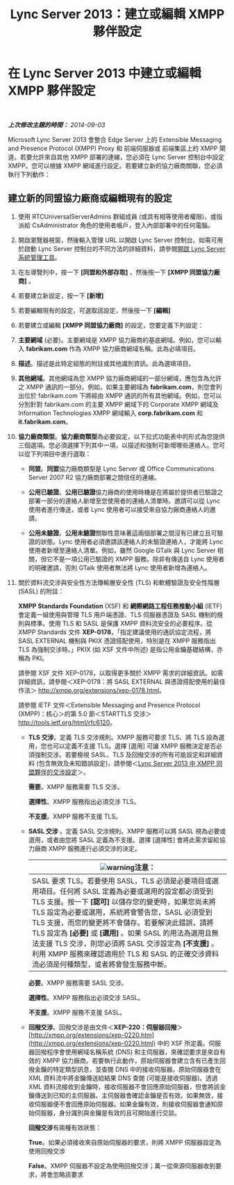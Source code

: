 ﻿---
title: Lync Server 2013：建立或編輯 XMPP 夥伴設定
TOCTitle: 建立或編輯 XMPP 夥伴設定
ms:assetid: 362dbe5e-8ee9-4aba-8c26-5907312b4a60
ms:mtpsurl: https://technet.microsoft.com/zh-tw/library/JJ552447(v=OCS.15)
ms:contentKeyID: 49290575
ms.date: 08/10/2015
mtps_version: v=OCS.15
ms.translationtype: HT
---

# 在 Lync Server 2013 中建立或編輯 XMPP 夥伴設定

 

_**上次修改主題的時間：** 2014-09-03_

Microsoft Lync Server 2013 會整合 Edge Server 上的 Extensible Messaging and Presence Protocol (XMPP) Proxy 和 前端伺服器或 前端集區上的 XMPP 閘道。若要允許來自其他 XMPP 部署的連線，您必須在 Lync Server 控制台中設定 XMPP。您可以根據 XMPP 網域進行設定。若要建立新的協力廠商關聯，您必須執行下列動作：

## 建立新的同盟協力廠商或編輯現有的設定

1.  使用 RTCUniversalServerAdmins 群組成員 (或具有相等使用者權限)，或指派給 CsAdministrator 角色的使用者帳戶，登入內部部署中的任何電腦。

2.  開啟瀏覽器視窗，然後輸入管理 URL 以開啟 Lync Server 控制台。如需可用於啟動 Lync Server 控制台的不同方法的詳細資料，請參閱[開啟 Lync Server 系統管理工具](lync-server-2013-open-lync-server-administrative-tools.md)。

3.  在左導覽列中，按一下 **\[同盟和外部存取\]** ，然後按一下 **\[XMPP 同盟協力廠商\]** 。

4.  若要建立新設定，按一下 **\[新增\]**

5.  若要編輯現有的設定，可選取該設定，然後按一下 **\[編輯\]**

6.  若要建立或編輯 **\[XMPP 同盟協力廠商\]** 的設定，您要定義下列設定：

7.  **主要網域** (必要)。主要網域是 XMPP 協力廠商的基底網域。例如，您可以輸入 **fabrikam.com** 作為 XMPP 協力廠商網域名稱。此為必填項目。

8.  **描述**。描述是此特定組態的附註或其他識別資訊。此為選填項目。

9.  **其他網域**。其他網域為您 XMPP 協力廠商網域的一部分網域，應包含為允許之 XMPP 通訊的一部分。例如，如果主要網域為 **fabrikam.com**，則您會列出位於 fabrikam.com 下將經由 XMPP 通訊的所有其他網域。例如，您可以分別針對 fabrikam.com 的主要 XMPP 網域下的 Corporate XMPP 網域及 Information Technologies XMPP 網域輸入 **corp.fabrikam.com** 和 **it.fabrikam.com**。

10. **協力廠商類型**。**協力廠商類型**為必要設定，以下拉式功能表中的形式為您提供三個選項。您必須選擇下列其中一項，以描述和強制可新增哪些連絡人。您可以從下列項目中進行選取：
    
      - **同盟**。**同盟**協力廠商類型是 Lync Server 或 Office Communications Server 2007 R2 協力廠商部署之間信任的連線。
    
      - **公用已驗證**。**公用已驗證**協力廠商的使用時機是在將屬於提供者已驗證之部署一部分的連絡人新增至您使用者的連絡人清單時。邀請可以從 Lync 使用者進行傳送，或者 Lync 使用者可以接受來自協力廠商連絡人的邀請。
    
      - **公用未驗證**。**公用未驗證**關聯性意味著這兩個部署之間沒有已建立且可驗證的狀態。Lync 使用者必須邀請該連絡人的未驗證連絡人，才能將 Lync 使用者新增至連絡人清單。例如，雖然 Google GTalk 與 Lync Server 相關，但它不是一項公用已驗證的 XMPP 服務。除非有傳送自 Lync 使用者的明確邀請，否則 GTalk 使用者無法將 Lync 使用者新增為連絡人。

11. 關於資料流交涉與安全性方法傳輸層安全性 (TLS) 和軟體驗證及安全性階層 (SASL) 的附註：
    
    **XMPP Standards Foundation** (XSF) 和 **網際網路工程任務推動小組** (IETF) 會定義一組使用與管理 TLS 用戶端憑證、TLS 伺服器憑證及 SASL 機制的規則與標準。使用 TLS 和 SASL 是保護 XMPP 資料流安全的必要程序。從 XMPP Standards 文件 **XEP-0178**，「指定建議使用的通訊協定流程，將 SASL EXTERNAL 機制與 PKIX 憑證搭配使用，特別是在 XMPP 服務指出 TLS 為強制交涉時。」PKIX (如 XSF 文件中所述) 是指公用金鑰基礎結構，亦稱為 PKI。
    
    請參閱 XSF 文件 XEP-0178，以取得更多關於 XMPP 需求的詳細資訊。如需詳細資訊，請參閱＜XEP-0178：將 SASL EXTERNAL 與憑證搭配使用的最佳作法＞ <http://xmpp.org/extensions/xep-0178.html>。
    
    請參閱 IETF 文件＜Extensible Messaging and Presence Protocol (XMPP)：核心＞的第 5.0 節＜STARTTLS 交涉＞ <http://tools.ietf.org/html/rfc6120>。
    
      - **TLS 交涉**。定義 TLS 交涉規則。XMPP 服務可要求 TLS、將 TLS 設為選用，您也可以定義不支援 TLS。選擇 \[選用\] 可讓 XMPP 服務決定是否必須強制交涉。若要檢視 SASL、TLS 及回撥交涉的所有可能設定和詳細資料 (包含無效及未知錯誤設定)，請參閱＜[Lync Server 2013 中 XMPP 同盟夥伴的交涉設定](lync-server-2013-negotiation-settings-for-xmpp-federated-partners.md)＞。
        
           **需要**。XMPP 服務需要 TLS 交涉。
        
           **選擇性**。XMPP 服務指出必須交涉 TLS。
        
           **不支援**。XMPP 服務不支援 TLS。
    
      - **SASL 交涉** 。定義 SASL 交涉規則。XMPP 服務可以將 SASL 視為必要或選用，或者由您將 SASL 定義為不支援。選擇 \[選擇性\] 會將此需求留給協力廠商 XMPP 服務進行必須交涉的決定。
        
        <table>
        <thead>
        <tr class="header">
        <th><img src="images/Hh202161.warning(OCS.15).gif" title="warning" alt="warning" />注意：</th>
        </tr>
        </thead>
        <tbody>
        <tr class="odd">
        <td>SASL 要求 TLS。若要使用 SASL，TLS 必須是必要項目或選用項目。任何將 SASL 定義為必要或選用的設定都必須受到 TLS 支援。按一下 <strong>[認可]</strong> 以儲存您的變更時，如果您尚未將 TLS 設定為必要或選用，系統將會警告您，SASL 必須受到 TLS 支援，而您的變更將不會儲存。若要解決此錯誤，請將 TLS 設定為 <strong>[必要]</strong> 或 <strong>[選用]</strong> 。如果 SASL 的用法為選用且無法支援 TLS 交涉，則您必須將 SASL 交涉設定為 <strong>[不支援]</strong> 。利用 XMPP 服務來確認適用於 TLS 和 SASL 的正確交涉資料流必須是何種類型，或者將會發生服務中斷。</td>
        </tr>
        </tbody>
        </table>
        
           **必要**。XMPP 服務需要 SASL 交涉。
        
           **選擇性**。XMPP 服務指出必須交涉 SASL。
        
           **不支援**。XMPP 服務不支援 SASL。
    
      - **回撥交涉**。回撥交涉是由文件＜**XEP-220：伺服器回撥**＞[http://xmpp.org/extensions/xep-0220.htm](http://xmpp.org/extensions/xep-0220.html) 中的 XSF 所定義。伺服器回撥程序會使用網域名稱系統 (DNS) 和主伺服器，來確認要求是來自有效的 XMPP 協力廠商。若要執行此動作，原始伺服器會建立含有已產生回撥金鑰的特定類型訊息，並查閱 DNS 中的接收伺服器。原始伺服器會在 XML 資料流中將金鑰傳送給結果 DNS 查閱 (可能是接收伺服器)。透過 XML 資料流接收到金鑰時，接收伺服器不會回應原始伺服器，但會將該金鑰傳送到已知的主伺服器。主伺服器會確認金鑰是否有效。如果無效，接收伺服器便不會回應原始伺服器。如果金鑰有效，則接收伺服器會通知原始伺服器，身分識別與金鑰是有效的且可開始進行交談。
        
        **回撥交涉**有兩種有效狀態：
        
           **True**。如果必須接收來自原始伺服器的要求，則將 XMPP 伺服器設定為使用回撥交涉
        
           **False**。XMPP 伺服器不設定為使用回撥交涉；萬一從來源伺服器收到要求，將會忽略該要求

